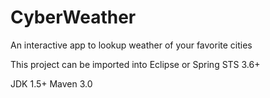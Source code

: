 CyberWeather
============

An interactive app to lookup weather of your favorite cities

This project can be imported into Eclipse or Spring STS 3.6+

JDK 1.5+ Maven 3.0
